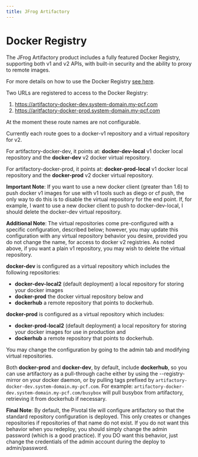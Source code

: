 ```yaml
---
title: JFrog Artifactory
---
```


# Docker Registry

The JFrog Artifactory product includes a fully featured Docker Registry, supporting both v1 and v2 APIs, with built-in security and the ability to proxy to remote images.

For more details on how to use the Docker Registry [see here](https://www.jfrog.com/confluence/display/RTF/Docker+Repositories).

Two URLs are registered to access to the Docker Registry:

1. https://artifactory-docker-dev.system-domain.my-pcf.com
1. https://aritfactory-docker-prod.system-domain.my-pcf.com

At the moment these route names are not configurable. 

Currently each route goes to a docker-v1 repository and a virtual repository for v2.

For artifactory-docker-dev, it points at: <strong>docker-dev-local</strong> v1 docker local repository and the <strong>docker-dev</strong> v2 docker virtual repository.

For artifactory-docker-prod, it points at: <strong>docker-prod-local</strong> v1 docker local repository and the <strong>docker-prod</strong> v2 docker virtual repository.

<p class='note'><strong>Important Note</strong>: If you want to use a new docker client (greater than 1.6) to push docker v1 images for use with v1 tools such as diego or cf push, the only way to do this is to disable the virtual repository for the end point. If, for example, I want to use a new docker client to push to docker-dev-local, I should delete the docker-dev virtual repository.</p>

<p class='note'><strong>Additional Note</strong>: The virtual repositories come pre-configured with a specific configuration, described below; however, you may update this configuration with any virtual repository behavior you desire, provided you do not change the name, for access to docker v2 registries. As noted above, if you want a plain v1 repository, you may wish to delete the virtual repository.</p>

<strong>docker-dev</strong> is configured as a virtual repository which includes the following repositories:

* <strong>docker-dev-local2</strong> (default deployment) a local repository for storing your docker images
* <strong>docker-prod</strong> the docker virtual repository below and 
* <strong>dockerhub</strong> a remote repository that points to dockerhub.

<strong>docker-prod</strong> is configured as a virtual repository which includes:

* <strong>docker-prod-local2</strong> (default deployment) a local repository for storing your docker images for use in production and
* <strong>dockerhub</strong> a remote repository that points to dockerhub.

You may change the configuration by going to the admin tab and modifying virtual repositories.

Both <strong>docker-prod</strong> and <strong>docker-dev</strong>, by default, include <strong>dockerhub</strong>, so you can use artifactory as a pull-through cache either by using the --registry-mirror on your docker daemon, or by pulling tags prefixed by `artifactory-docker-dev.system-domain.my-pcf.com`. For example: `artifactory-docker-dev.system-domain.my-pcf.com/busybox` will pull busybox from artifactory, retrieving it from dockerhub if necessary.

<p class='note'><strong>Final Note</strong>: By default, the Pivotal tile will configure artifactory so that the standard repository configuration is deployed. This only creates or changes repositories if repositories of that name do not exist. If you do not want this behavior when you redeploy, you should simply change the admin password (which is a good practice). If you DO want this behavior, just change the credentials of the admin account during the deploy to admin/password.</p>
